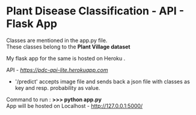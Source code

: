# Plant Disease Classification - API - Flask App
Classes are mentioned in the app.py file. <br/> These classes belong to
the <b>Plant Village dataset</b>

My flask app for the same is hosted on Heroku .

API - <i>https://pdc-api-lite.herokuapp.com</i>

* '/predict' accepts image file and sends back a
json file with classes as key and resp. probability as value.

Command to run : <b> >>> python app.py </b> <br/>
  App will be hosted on Localhost - http://127.0.0.1:5000/
